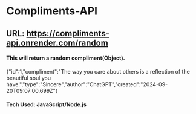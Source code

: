 # Compliments-API
## URL: https://compliments-api.onrender.com/random
#### This will return a random compliment(Object).
{"id":1,"compliment":"The way you care about others is a reflection of the beautiful soul you have.","type":"Sincere","author":"ChatGPT","created":"2024-09-20T09:07:00.699Z"}

#### Tech Used: JavaScript/Node.js

